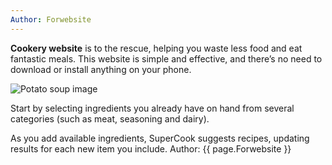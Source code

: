 ```yaml
---
Author: Forwebsite
---
```

**Cookery website** is to the rescue, helping you waste less food and eat fantastic meals. This website is simple and effective, and there’s no need to download or install anything on your phone.

![Potato soup image](C:\doccode\projectclone\cookerysite "show on mouseover")

Start by selecting ingredients you already have on hand from several categories (such as meat, seasoning and dairy).

As you add available ingredients, SuperCook suggests recipes, updating results for each new item you include.
Author: {{ page.Forwebsite }}